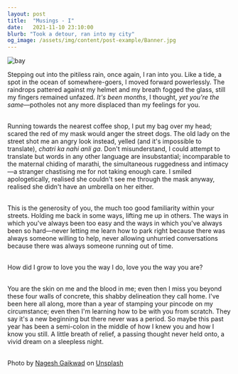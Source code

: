 ```yaml
---
layout: post
title:  "Musings - I"
date:   2021-11-10 23:10:00
blurb: "Took a detour, ran into my city"
og_image: /assets/img/content/post-example/Banner.jpg
---
```


<img src="/assets/img/content/others/3.png" alt="bay" class="banner"/>

Stepping out into the pitiless rain, once again, I ran into you. Like a tide, a spot in the ocean of somewhere-goers, I moved forward powerlessly. The raindrops pattered against my helmet and my breath fogged the glass, still my fingers remained unfazed. _It's been months_, I thought, _yet you're the same_—potholes not any more displaced than my feelings for you.  
<br />

Running towards the nearest coffee shop, I put my bag over my head; scared the red of my mask would anger the street dogs. The old lady on the street shot me an angry look instead, yelled (and it's impossible to translate), _chatri ka nahi anli ga_. Don't misunderstand, I could attempt to translate but words in any other language are insubstantial; incomparable to the maternal chiding of marathi, the simultaneous ruggedness and intimacy—a stranger chastising me for not taking enough care. I smiled apologetically, realised she couldn't see me through the mask anyway, realised she didn't have an umbrella on her either.  
<br />

This is the generosity of you, the much too good familiarity within your streets. Holding me back in some ways, lifting me up in others. The ways in which you've always been too easy and the ways in which you've always been so hard—never letting me learn how to park right because there was always someone willing to help, never allowing unhurried conversations because there was always someone running out of time.  
<br />

How did I grow to love you the way I do, love you the way you are?  
<br />

You are the skin on me and the blood in me; even then I miss you beyond these four walls of concrete, this shabby delineation they call home. I've been here all along, more than a year of stamping your pincode on my circumstance; even then I'm learning how to be with you from scratch. They say it's a new beginning but there never was a period. So maybe this past year has been a semi-colon in the middle of how I knew you and how I know you still. A little breath of relief, a passing thought never held onto, a vivid dream on a sleepless night.  
<br />

Photo by <a href="https://unsplash.com/@gaikwadnageshm?utm_source=unsplash&utm_medium=referral&utm_content=creditCopyText">Nagesh Gaikwad</a> on <a href="https://unsplash.com/s/photos/pune?utm_source=unsplash&utm_medium=referral&utm_content=creditCopyText">Unsplash</a>
